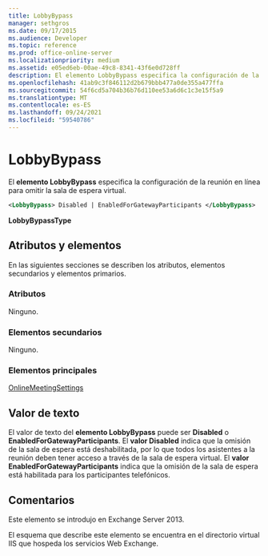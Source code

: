 ```yaml
---
title: LobbyBypass
manager: sethgros
ms.date: 09/17/2015
ms.audience: Developer
ms.topic: reference
ms.prod: office-online-server
ms.localizationpriority: medium
ms.assetid: e05ed6eb-00ae-49c8-8341-43f6e0d728ff
description: El elemento LobbyBypass especifica la configuración de la reunión en línea para omitir la sala de espera virtual.
ms.openlocfilehash: 41ab9c3f846112d2b679bbb477a0de355a477ffa
ms.sourcegitcommit: 54f6cd5a704b36b76d110ee53a6d6c1c3e15f5a9
ms.translationtype: MT
ms.contentlocale: es-ES
ms.lasthandoff: 09/24/2021
ms.locfileid: "59540786"
---
```

# <a name="lobbybypass"></a>LobbyBypass

El **elemento LobbyBypass** especifica la configuración de la reunión en línea para omitir la sala de espera virtual. 
  
```XML
<LobbyBypass> Disabled | EnabledForGatewayParticipants </LobbyBypass>
```

 **LobbyBypassType**
## <a name="attributes-and-elements"></a>Atributos y elementos

En las siguientes secciones se describen los atributos, elementos secundarios y elementos primarios.
  
### <a name="attributes"></a>Atributos

Ninguno.
  
### <a name="child-elements"></a>Elementos secundarios

Ninguno.
  
### <a name="parent-elements"></a>Elementos principales

[OnlineMeetingSettings](onlinemeetingsettings.md)
  
## <a name="text-value"></a>Valor de texto

El valor de texto del **elemento LobbyBypass** puede ser **Disabled** o **EnabledForGatewayParticipants**. El **valor Disabled** indica que la omisión de la sala de espera está deshabilitada, por lo que todos los asistentes a la reunión deben tener acceso a través de la sala de espera virtual. El **valor EnabledForGatewayParticipants** indica que la omisión de la sala de espera está habilitada para los participantes telefónicos. 
  
## <a name="remarks"></a>Comentarios

Este elemento se introdujo en Exchange Server 2013.
  
El esquema que describe este elemento se encuentra en el directorio virtual IIS que hospeda los servicios Web Exchange.
  


